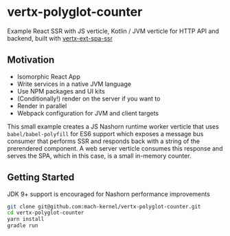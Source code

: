 # vertx-polyglot-counter
Example React SSR with JS verticle, Kotlin / JVM verticle for HTTP API and backend, built with [vertx-ext-spa-ssr](https://github.com/mach-kernel/vertx-ext-spa-ssr)

## Motivation
- Isomorphic React App
- Write services in a native JVM language
- Use NPM packages and UI kits
- (Conditionally!) render on the server if you want to
- Render in parallel
- Webpack configuration for JVM and client targets

This small example creates a JS Nashorn runtime worker verticle that uses `babel/babel-polyfill` for ES6 support which exposes a message bus consumer that performs SSR and responds back with a string of the prerendered component. A web server verticle consumes this response and serves the SPA, which in this case, is a small in-memory counter.

## Getting Started

JDK 9+ support is encouraged for Nashorn performance improvements

```bash
git clone git@github.com:mach-kernel/vertx-polyglot-counter.git
cd vertx-polyglot-counter
yarn install
gradle run
```
